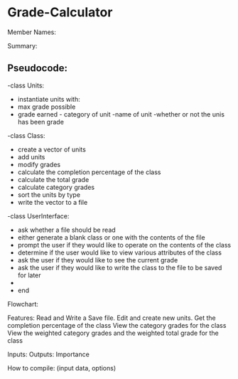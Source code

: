 # Grade-Calculator
Member Names: 

Summary:

## Pseudocode:
-class Units:
 - instantiate units with:
  -   max grade possible
   -  grade earned
    - category of unit
     -name of unit
     -whether or not the unis has been grade

-class Class:
 -  create a vector of units
 -  add units
 -  modify grades
 -  calculate the completion percentage of the class
 -  calculate the total grade
 -  calculate category grades
 -  sort the units by type
 -  write the vector to a file


-class UserInterface:
-  ask whether a file should be read
-  either generate a blank class or one with the contents of the file
-  prompt the user if they would like to operate on the contents of the class
-  determine if the user would like to view various attributes of the class
-  ask the user if they would like to see the current grade
-  ask the user if they would like to write the class to the file to be saved for later
-  
-  end


Flowchart:

Features: 
Read and Write a Save file. 
Edit and create new units.
Get the completion percentage of the class
View the category grades for the class
View the weighted category grades and the weighted total grade for the class


  Inputs:
  Outputs:
  Importance

How to compile: (input data, options)
